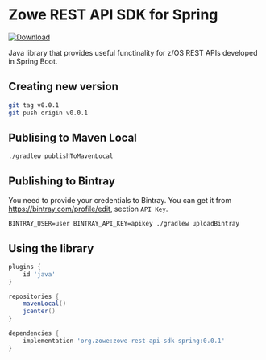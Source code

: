 # Zowe REST API SDK for Spring

[![Download](https://api.bintray.com/packages/plavjanik/zowe/zowe-rest-api-sdk-spring/images/download.svg)](https://bintray.com/plavjanik/zowe/zowe-rest-api-sdk-spring/_latestVersion)

Java library that provides useful functinality for z/OS REST APIs developed in Spring Boot.

## Creating new version

```bash
git tag v0.0.1
git push origin v0.0.1
```

## Publising to Maven Local

`./gradlew publishToMavenLocal`

## Publishing to Bintray

You need to provide your credentials to Bintray. You can get it from <https://bintray.com/profile/edit>, section `API Key`.

`BINTRAY_USER=user BINTRAY_API_KEY=apikey ./gradlew uploadBintray`

## Using the library
        
```gradle
plugins {
    id 'java'
}

repositories {
    mavenLocal()
    jcenter()
}

dependencies {
    implementation 'org.zowe:zowe-rest-api-sdk-spring:0.0.1'
}
```
